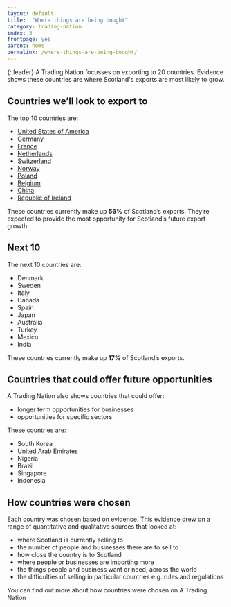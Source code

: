 ```yaml
---
layout: default
title:  "Where things are being bought"
category: trading-nation
index: 3
frontpage: yes
parent: home
permalink: /where-things-are-being-bought/
---
```


{:.leader}
A Trading Nation focusses on exporting to 20 countries. Evidence shows these countries are where Scotland's exports are most likely to grow.

## Countries we’ll look to export to
The top 10 countries are:

* [United States of America](https://tradingnation.mygov.scot/pages/country-profiles/usa/)
* [Germany](https://tradingnation.mygov.scot/pages/country-profiles/germany/)
* [France](https://tradingnation.mygov.scot/pages/country-profiles/france/)
* [Netherlands](https://tradingnation.mygov.scot/pages/country-profiles/netherlands/)
* [Switzerland](https://tradingnation.mygov.scot/pages/country-profiles/switzerland/)
* [Norway](https://tradingnation.mygov.scot/pages/country-profiles/norway/)
* [Poland](https://tradingnation.mygov.scot/pages/country-profiles/poland/)
* [Belgium](https://tradingnation.mygov.scot/pages/country-profiles/belgium/)
* [China](https://tradingnation.mygov.scot/pages/country-profiles/china/)
* [Republic of Ireland](https://tradingnation.mygov.scot/pages/country-profiles/republic-of-ireland/)

These countries currently make up **56%** of Scotland’s exports. They’re expected to provide the most opportunity for Scotland’s future export growth.

## Next 10
The next 10 countries are:

* Denmark
* Sweden
* Italy
* Canada
* Spain
* Japan
* Australia
* Turkey
* Mexico
* India

These countries currently make up **17%** of Scotland’s exports.

## Countries that could offer future opportunities
A Trading Nation also shows countries that could offer:

* longer term opportunities for businesses
* opportunities for specific sectors

These countries are:

* South Korea
* United Arab Emirates
* Nigeria
* Brazil
* Singapore
* Indonesia


## How countries were chosen
Each country was chosen based on evidence. This evidence drew on a range of quantitative and qualitative sources that looked at:

* where Scotland is currently selling to
* the number of people and businesses there are to sell to
* how close the country is to Scotland
* where people or businesses are importing more
* the things people and business want or need, across the world
* the difficulties of selling in particular countries e.g. rules and regulations

You can find out more about how countries were chosen on A Trading Nation
